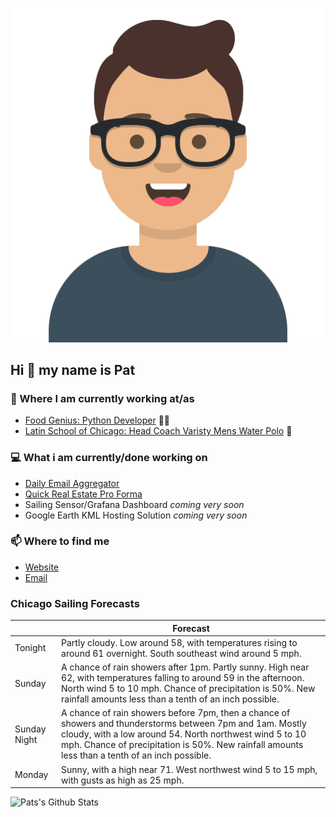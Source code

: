 [![Social banner for p-j-falconer](https://raw.githubusercontent.com/P-J-FALCONER/P-J-FALCONER/master/assets/avataaars.svg)](https://patfalconer.com/)
## Hi :wave: my name is Pat

### 💼 Where I am currently working at/as
- [Food Genius: Python Developer](https://getfoodgenius.com/) 🍔🐍
- [Latin School of Chicago: Head Coach Varisty Mens Water Polo](https://www.latinschool.org/) 🤽


### 💻 What i am currently/done working on
 - [Daily Email Aggregator](https://github.com/P-J-FALCONER/dott_daily_mail)
 - [Quick Real Estate Pro Forma](https://github.com/P-J-FALCONER/henry)
 - Sailing Sensor/Grafana Dashboard *coming very soon*
 - Google Earth KML Hosting Solution *coming very soon*

### 📫 Where to find me
 - [Website](https://patfalconer.com/)
 - [Email](mailto:patrick.j.falconer@gmail.com)


### Chicago Sailing Forecasts
|   | Forecast  |
|---|---|
| Tonight | Partly cloudy. Low around 58, with temperatures rising to around 61 overnight. South southeast wind around 5 mph. |
| Sunday | A chance of rain showers after 1pm. Partly sunny. High near 62, with temperatures falling to around 59 in the afternoon. North wind 5 to 10 mph. Chance of precipitation is 50%. New rainfall amounts less than a tenth of an inch possible. |
| Sunday Night | A chance of rain showers before 7pm, then a chance of showers and thunderstorms between 7pm and 1am. Mostly cloudy, with a low around 54. North northwest wind 5 to 10 mph. Chance of precipitation is 50%. New rainfall amounts less than a tenth of an inch possible. |
| Monday | Sunny, with a high near 71. West northwest wind 5 to 15 mph, with gusts as high as 25 mph. |

![Pats's Github Stats](https://github-readme-stats.vercel.app/api?username=p-j-falconer&show_icons=true&theme=radical)

